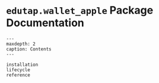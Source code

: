 # `edutap.wallet_apple` Package Documentation



```{toctree}
---
maxdepth: 2
caption: Contents
---

installation
lifecycle
reference

```
